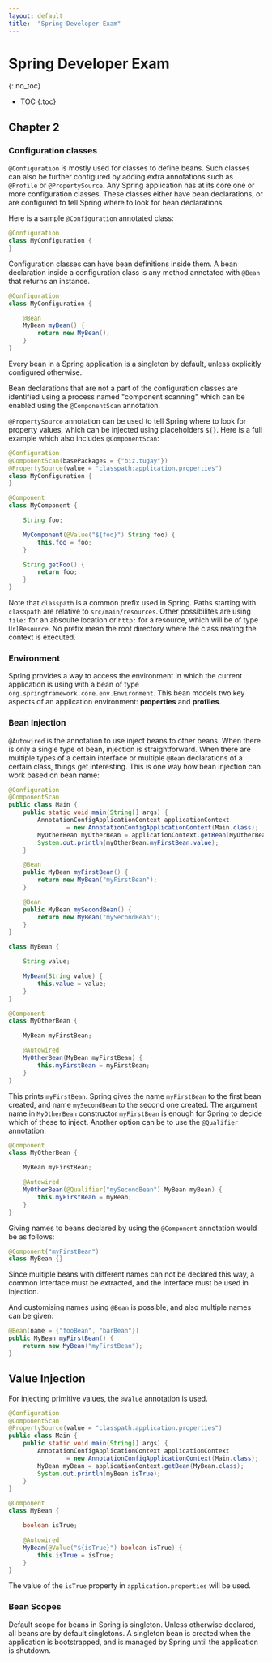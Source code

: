 ```yaml
---
layout: default
title:  "Spring Developer Exam"
---
```


# Spring Developer Exam
{:.no_toc}

* TOC
{:toc}

## Chapter 2

### Configuration classes
`@Configuration` is mostly used for classes to define beans. Such classes can also be further configured by adding extra annotations such as `@Profile` or `@PropertySource`. Any Spring application has at its core one or more configuration classes. These classes either have bean declarations, or are configured to tell Spring where to look for bean declarations.

Here is a sample `@Configuration` annotated class:

```java
@Configuration
class MyConfiguration {
}
```

Configuration classes can have bean definitions inside them. A bean declaration inside a configuration class is any method annotated with `@Bean` that returns an instance. 

```java
@Configuration
class MyConfiguration {

    @Bean
    MyBean myBean() {
        return new MyBean();
    }
}
```

Every bean in a Spring application is a singleton by default, unless explicitly configured otherwise. 

Bean declarations that are not a part of the configuration classes are identified using a process named "component scanning" which can be enabled using the `@ComponentScan` annotation. 

`@PropertySource` annotation can be used to tell Spring where to look for property values, which can be injected using placeholders `${}`. Here is a full example which also includes `@ComponentScan`:

```java
@Configuration
@ComponentScan(basePackages = {"biz.tugay"})
@PropertySource(value = "classpath:application.properties")
class MyConfiguration {
}

@Component
class MyComponent {

    String foo;

    MyComponent(@Value("${foo}") String foo) {
        this.foo = foo;
    }

    String getFoo() {
        return foo;
    }
}
```

Note that `classpath` is a common prefix used in Spring. Paths starting with `classpath` are relative to `src/main/resources`. Other possibilites are using `file:` for an absoulte location or `http:` for a resource, which will be of type `UrlResource`. No prefix mean the root directory where the class reating the context is executed.

### Environment
Spring provides a way to access the environment in which the current application is using with a bean of type `org.springframework.core.env.Environment`. This bean models two key aspects of an application environment: __properties__ and __profiles__. 

### Bean Injection
`@Autowired` is the annotation to use inject beans to other beans. When there is only a single type of bean, injection is straightforward. When there are multiple types of a certain interface or multiple `@Bean` declarations of a certain class, things get interesting. This is one way how bean injection can work based on bean name:

```java
@Configuration
@ComponentScan
public class Main {
    public static void main(String[] args) {
        AnnotationConfigApplicationContext applicationContext
                = new AnnotationConfigApplicationContext(Main.class);
        MyOtherBean myOtherBean = applicationContext.getBean(MyOtherBean.class);
        System.out.println(myOtherBean.myFirstBean.value);
    }

    @Bean
    public MyBean myFirstBean() {
        return new MyBean("myFirstBean");
    }

    @Bean
    public MyBean mySecondBean() {
        return new MyBean("mySecondBean");
    }
}

class MyBean {

    String value;

    MyBean(String value) {
        this.value = value;
    }
}

@Component
class MyOtherBean {

    MyBean myFirstBean;

    @Autowired
    MyOtherBean(MyBean myFirstBean) {
        this.myFirstBean = myFirstBean;
    }
}
```

This prints `myFirstBean`. Spring gives the name `myFirstBean` to the first bean created, and name `mySecondBean` to the second one created. The argument name in `MyOtherBean` constructor `myFirstBean` is enough for Spring to decide which of these to inject. Another option can be to use the `@Qualifier` annotation:

```java
@Component
class MyOtherBean {

    MyBean myFirstBean;

    @Autowired
    MyOtherBean(@Qualifier("mySecondBean") MyBean myBean) {
        this.myFirstBean = myBean;
    }
}
```

Giving names to beans declared by using the `@Component` annotation would be as follows:

```java
@Component("myFirstBean")
class MyBean {}
```

Since multiple beans with different names can not be declared this way, a common Interface must be extracted, and the Interface must be used in injection.

And customising names using `@Bean` is possible, and also multiple names can be given:

```java
@Bean(name = {"fooBean", "barBean"})
public MyBean myFirstBean() {
    return new MyBean("myFirstBean");
}
```

## Value Injection
For injecting primitive values, the `@Value` annotation is used. 

```java
@Configuration
@ComponentScan
@PropertySource(value = "classpath:application.properties")
public class Main {
    public static void main(String[] args) {
        AnnotationConfigApplicationContext applicationContext
                = new AnnotationConfigApplicationContext(Main.class);
        MyBean myBean = applicationContext.getBean(MyBean.class);
        System.out.println(myBean.isTrue);
    }
}

@Component
class MyBean {

    boolean isTrue;

    @Autowired
    MyBean(@Value("${isTrue}") boolean isTrue) {
        this.isTrue = isTrue;
    }
}
```

The value of the `isTrue` property in `application.properties` will be used.

### Bean Scopes
Default scope for beans in Spring is singleton. Unless otherwise declared, all beans are by default singletons. A singleton bean is created when the application is bootstrapped, and is managed by Spring until the application is shutdown.